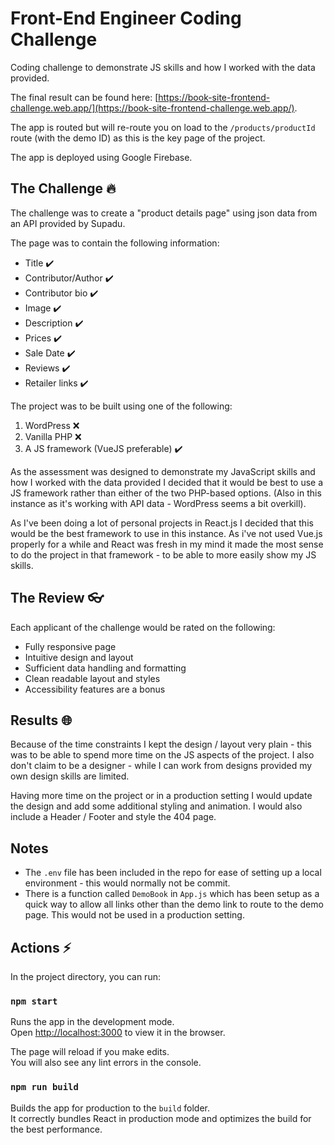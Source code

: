 # Front-End Engineer Coding Challenge

Coding challenge to demonstrate JS skills and how I worked with the data provided.

The final result can be found here: [https://book-site-frontend-challenge.web.app/](https://book-site-frontend-challenge.web.app/).

The app is routed but will re-route you on load to the `/products/productId` route (with the demo ID) as this is the key page of the project.

The app is deployed using Google Firebase.

## The Challenge 🔥

The challenge was to create a "product details page" using json data from an API provided by Supadu.

The page was to contain the following information:

- Title ✔️
- Contributor/Author ✔️
- Contributor bio ✔️
- Image ✔️
- Description ✔️
- Prices ✔️
- Sale Date ✔️
- Reviews ✔️
- Retailer links ✔️

The project was to be built using one of the following:

1. WordPress ❌
2. Vanilla PHP ❌
3. A JS framework (VueJS preferable) ✔️

As the assessment was designed to demonstrate my JavaScript skills and how I worked with the data provided I decided that it would be best to use a JS framework rather than either of the two PHP-based options. (Also in this instance as it's working with API data - WordPress seems a bit overkill).

As I've been doing a lot of personal projects in React.js I decided that this would be the best framework to use in this instance. As i've not used Vue.js properly for a while and React was fresh in my mind it made the most sense to do the project in that framework - to be able to more easily show my JS skills.

## The Review 👓

Each applicant of the challenge would be rated on the following: 

- Fully responsive page
- Intuitive design and layout
- Sufficient data handling and formatting
- Clean readable layout and styles
- Accessibility features are a bonus

## Results 🌐

Because of the time constraints I kept the design / layout very plain - this was to be able to spend more time on the JS aspects of the project. I also don't claim to be a designer - while I can work from designs provided my own design skills are limited.

Having more time on the project or in a production setting I would update the design and add some additional styling and animation. I would also include a Header / Footer and style the 404 page.

## Notes

- The `.env` file has been included in the repo for ease of setting up a local environment - this would normally not be commit.
- There is a function called `DemoBook` in `App.js` which has been setup as a quick way to allow all links other than the demo link to route to the demo page. This would not be used in a production setting.


## Actions ⚡

In the project directory, you can run:

### `npm start`

Runs the app in the development mode.\
Open [http://localhost:3000](http://localhost:3000) to view it in the browser.

The page will reload if you make edits.\
You will also see any lint errors in the console.

### `npm run build`

Builds the app for production to the `build` folder.\
It correctly bundles React in production mode and optimizes the build for the best performance.


